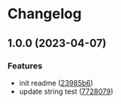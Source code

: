 # Changelog

## 1.0.0 (2023-04-07)


### Features

* init readme ([23985b6](https://github.com/zev-zakaryan/go-util/commit/23985b679cc6c0cad2a9d91eb0776c3a69a81060))
* update string test ([7728079](https://github.com/zev-zakaryan/go-util/commit/77280797fbf00924c5723abb4fd12f14427ac39c))
